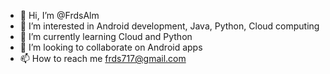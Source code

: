 - 👋 Hi, I’m @FrdsAlm
- 👀 I’m interested in Android development, Java, Python, Cloud computing
- 🌱 I’m currently learning Cloud and Python
- 💞️ I’m looking to collaborate on Android apps
- 📫 How to reach me frds717@gmail.com

